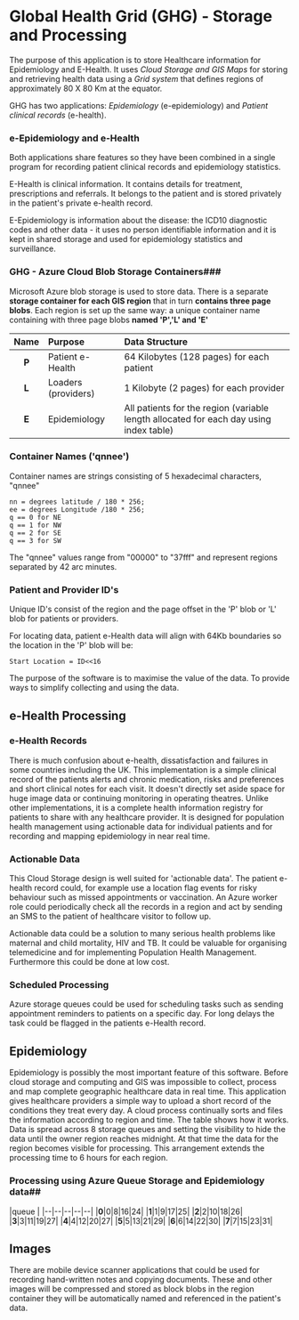 # Global Health Grid (GHG) - Storage and Processing #

The  purpose of this application is to store Healthcare information for Epidemiology and E-Health. It uses *Cloud Storage and GIS Maps* for storing and retrieving health data using a *Grid system* that defines regions of approximately 80 X 80 Km at the equator.

GHG has two applications: *Epidemiology* (e-epidemiology) and *Patient clinical records* (e-health).

### e-Epidemiology and e-Health ###
 
Both applications share features so they have been combined in a single program for recording patient clinical records and epidemiology statistics.

E-Health is clinical information. It contains details for treatment, prescriptions and referrals. It belongs to the patient and is stored privately in the patient's private e-health record.

E-Epidemiology is information about the disease: the ICD10 diagnostic codes and other data - it uses no person identifiable information and it is kept in shared storage and used for epidemiology statistics and surveillance.

   
### GHG - Azure Cloud Blob Storage Containers###

Microsoft Azure blob storage is used to store data. There is a separate **storage container for each GIS region** that in turn **contains three page blobs**. Each region is set up the same way: a unique container name containing with three page blobs **named 'P','L' and 'E'**

Name|Purpose|Data Structure
:--:|:------------------------------|:------------------------|
**P** | Patient e-Health|64 Kilobytes (128 pages) for each patient
**L** | Loaders (providers)| 1 Kilobyte (2 pages) for each provider
**E** | Epidemiology|All patients for the region (variable length allocated for each day using index table)

### Container Names ('qnnee') ### 

Container names are strings consisting of 5 hexadecimal characters, "qnnee"

    nn = degrees latitude / 180 * 256;
    ee = degrees Longitude /180 * 256;
    q == 0 for NE
    q == 1 for NW
    q == 2 for SE
    q == 3 for SW

The "qnnee" values range from "00000" to "37fff" and represent regions separated by 42 arc minutes.

### Patient and Provider ID's ##

Unique ID's consist of the region and the page offset in the 'P' blob or 'L' blob for patients or providers.

For locating data, patient e-Health data will align with 64Kb boundaries so the location in the 'P' blob will be: 


    Start Location = ID<<16



The purpose of the software is to maximise the value of the data. To provide ways to simplify collecting and using the data.

## e-Health Processing ## 
 
### e-Health Records ##
There is much confusion about e-health, dissatisfaction and failures in some countries including the UK. This implementation is a simple clinical record of the patients alerts and chronic medication, risks and preferences and short clinical notes for each visit. It doesn't directly set aside space for huge image data or continuing monitoring in operating theatres. Unlike other implementations, it is a complete health information registry for patients to share with any healthcare provider. It is designed for population health management using actionable data for individual patients and for recording and mapping epidemiology in near real time.

### Actionable Data ##
This Cloud Storage design is well suited for 'actionable data'. The patient e-health record could, for example use a location flag events for risky behaviour such as missed appointments or vaccination. An Azure worker role could periodically check all the records in a region and act by sending an SMS to the patient of healthcare visitor to follow up.

Actionable data could be a solution to many serious health problems like maternal and child mortality, HIV and TB. It could be valuable for organising telemedicine and for implementing Population Health Management. Furthermore this could be done at low cost.

### Scheduled Processing ## 
Azure storage queues could be used for scheduling tasks such as sending appointment reminders to patients on a specific day. For long delays the task could be flagged in the patients e-Health record.

## Epidemiology ## 
Epidemiology is possibly the most important feature of this software. Before cloud storage and computing and GIS was impossible to collect, process and map complete geographic healthcare data in real time.
This application gives healthcare providers a simple way to upload a short record of the conditions they treat every day. A cloud process continually sorts and files the information according to region and time.
The table shows how it works. Data is spread across 8 storage queues and setting the visibility to hide the data until the owner region reaches midnight. At that time the data for the region becomes visible for processing. This arrangement extends the processing time to 6 hours for each region. 

### Processing using Azure Queue Storage and Epidemiology data##

|queue |
|--|--|--|--|--|
|**0**|0|8|16|24|
|**1**|1|9|17|25|
|**2**|2|10|18|26|
|**3**|3|11|19|27|
|**4**|4|12|20|27|
|**5**|5|13|21|29|
|**6**|6|14|22|30|
|**7**|7|15|23|31|

## Images ##

There are mobile device scanner applications that could be used for recording hand-written notes and copying documents. These and other images will be compressed and stored as block blobs in the region container they will be automatically named and referenced in the patient's data.